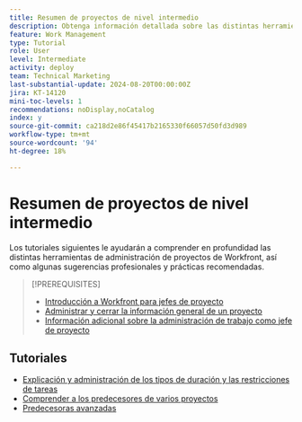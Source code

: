 ```yaml
---
title: Resumen de proyectos de nivel intermedio
description: Obtenga información detallada sobre las distintas herramientas de administración de proyectos de Workfront, así como consejos y prácticas recomendadas de los profesionales.
feature: Work Management
type: Tutorial
role: User
level: Intermediate
activity: deploy
team: Technical Marketing
last-substantial-update: 2024-08-20T00:00:00Z
jira: KT-14120
mini-toc-levels: 1
recommendations: noDisplay,noCatalog
index: y
source-git-commit: ca218d2e86f45417b2165330f66057d50fd3d989
workflow-type: tm+mt
source-wordcount: '94'
ht-degree: 18%

---
```



# Resumen de proyectos de nivel intermedio

Los tutoriales siguientes le ayudarán a comprender en profundidad las distintas herramientas de administración de proyectos de Workfront, así como algunas sugerencias profesionales y prácticas recomendadas.

>[!PREREQUISITES]
>
>* [Introducción a Workfront para jefes de proyecto](https://experienceleague.adobe.com/?recommended=Workfront-U-1-2022.1.planners)
>* [Administrar y cerrar la información general de un proyecto](https://experienceleague.adobe.com/?recommended=Workfront-U-1-2022.2.planners)
>* [Información adicional sobre la administración de trabajo como jefe de proyecto](https://experienceleague.adobe.com/?recommended=Workfront-U-1-2022.3.planners)

## Tutoriales

* [Explicación y administración de los tipos de duración y las restricciones de tareas](/help/manage-work/intermediate-projects/understand-and-manage-duration-types-and-task-constraints.md)
* [Comprender a los predecesores de varios proyectos](/help/manage-work/intermediate-projects/understand-cross-project-predecessors.md)
* [Predecesoras avanzadas](/help/manage-work/intermediate-projects/advanced-predecessors.md)
